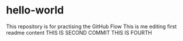 # hello-world
This repository is for practising the GitHub Flow
This is me editing first readme content
THIS IS SECOND COMMIT
THIS IS FOURTH